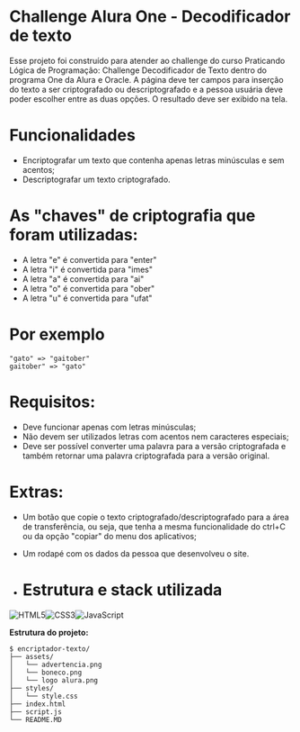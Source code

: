 # Challenge Alura One - Decodificador de texto

Esse projeto foi construído para atender ao challenge do curso Praticando Lógica de Programação: Challenge Decodificador de Texto dentro do programa One da Alura e Oracle.
A página deve ter campos para inserção do texto a ser criptografado ou descriptografado e a pessoa usuária deve poder escolher entre as duas opções.
O resultado deve ser exibido na tela.

# Funcionalidades 

- Encriptografar um texto que contenha apenas letras minúsculas e sem acentos;
- Descriptografar um texto criptografado.

# As "chaves" de criptografia que foram utilizadas:
- A letra "e" é convertida para "enter"
- A letra "i" é convertida para "imes"
- A letra "a" é convertida para "ai"
- A letra "o" é convertida para "ober"
- A letra "u" é convertida para "ufat"

# Por exemplo
```
"gato" => "gaitober"
gaitober" => "gato"
```

# Requisitos:
- Deve funcionar apenas com letras minúsculas;
- Não devem ser utilizados letras com acentos nem caracteres especiais;
- Deve ser possível converter uma palavra para a versão criptografada e também retornar uma palavra criptografada para a versão original.

# Extras:
- Um botão que copie o texto criptografado/descriptografado para a área de transferência, ou seja, que tenha a mesma funcionalidade do ctrl+C ou da opção "copiar" do menu dos aplicativos;
- Um rodapé com os dados da pessoa que desenvolveu o site.

- # Estrutura e stack utilizada

![HTML5](https://img.shields.io/badge/html5-%23E34F26.svg?style=for-the-badge&logo=html5&logoColor=white)![CSS3](https://img.shields.io/badge/css3-%231572B6.svg?style=for-the-badge&logo=css3&logoColor=white)![JavaScript](https://img.shields.io/badge/javascript-%23323330.svg?style=for-the-badge&logo=javascript&logoColor=%23F7DF1E) 


**Estrutura do projeto:**

```shell
$ encriptador-texto/
├── assets/
│   └── advertencia.png
│   └── boneco.png
│   └── logo alura.png
├── styles/
│   └── style.css
├── index.html
├── script.js
└── README.MD
```
